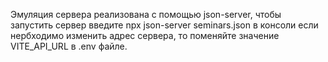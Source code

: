 Эмуляция сервера реализована с помощью json-server,
чтобы запустить сервер введите npx json-server seminars.json в консоли
если нербходимо изменить адрес сервера, то поменяйте значение VITE_API_URL в .env файле.